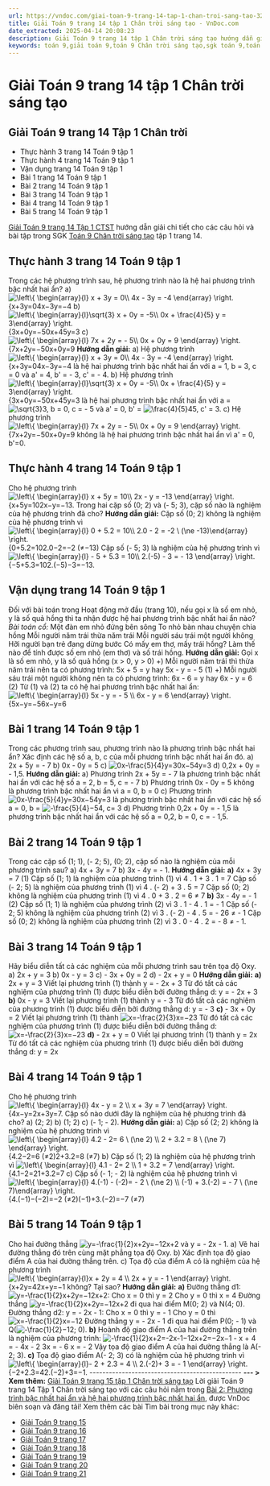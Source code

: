 ```yaml
---
url: https://vndoc.com/giai-toan-9-trang-14-tap-1-chan-troi-sang-tao-320730
title: Giải Toán 9 trang 14 tập 1 Chân trời sáng tạo - VnDoc.com
date_extracted: 2025-04-14 20:08:23
description: Giải Toán 9 trang 14 tập 1 Chân trời sáng tạo hướng dẫn giải chi tiết các câu hỏi và bài tập trong SGK Toán 9 Chân trời sáng tạo tập 1.
keywords: toán 9,giải toán 9,toán 9 Chân trời sáng tạo,sgk toán 9,toán lớp 9,toán lớp 9 Chân trời sáng tạo,sgk toán 9 Chân trời sáng tạo,toán 9 ctst,giải sgk toán 9 Chân trời sáng tạo,toán 9 Chân trời sáng tạo tập 1,giải bài tập toán 9 Chân trời sáng tạo,giải toán 9 trang 14,toán 9 chân trời sáng tạo tập 1 trang 14,toán 9 chân trời sáng tạo trang 14,toán 9 trang 14 chân trời sáng tạo,toán lớp 9 chân trời sáng tạo trang 14,giải toán 9 chân trời sáng tạo trang 14
---
```


# Giải Toán 9 trang 14 tập 1 Chân trời sáng tạo
## **Giải Toán 9 trang 14 Tập 1 Chân trời**
  * Thực hành 3 trang 14 Toán 9 tập 1
  * Thực hành 4 trang 14 Toán 9 tập 1
  * Vận dụng trang 14 Toán 9 tập 1
  * Bài 1 trang 14 Toán 9 tập 1
  * Bài 2 trang 14 Toán 9 tập 1
  * Bài 3 trang 14 Toán 9 tập 1
  * Bài 4 trang 14 Toán 9 tập 1
  * Bài 5 trang 14 Toán 9 tập 1

[Giải Toán 9 trang 14 Tập 1 CTST](<https://vndoc.com/giai-toan-9-trang-14-tap-1-chan-troi-sang-tao-320730>) hướng dẫn giải chi tiết cho các câu hỏi và bài tập trong SGK [Toán 9 Chân trời sáng tạo](<https://vndoc.com/toan-9-chan-troi-sang-tao>) tập 1 trang 14.
## **Thực hành 3 trang 14 Toán 9** tập 1
Trong các hệ phương trình sau, hệ phương trình nào là hệ hai phương trình bậc nhất hai ẩn?
a\) ![\\left\\{ \\begin{array}{l} x + 3y = 0\\\\ 4x - 3y = -4 \\end{array} \\right.](https://i.vdoc.vn/data/image/blank.png)\{x+3y=04x−3y=−4
b\) ![\\left\\{ \\begin{array}{l}\\sqrt{3}  x + 0y = -5\\\\ 0x + \\frac{4}{5}  y = 3\\end{array} \\right.](https://i.vdoc.vn/data/image/blank.png)\{3x+0y=−50x+45y=3
c\) ![\\left\\{ \\begin{array}{l} 7x + 2y = - 5\\\\ 0x + 0y = 9 \\end{array} \\right.](https://i.vdoc.vn/data/image/blank.png)\{7x+2y=−50x+0y=9
**Hướng dẫn giải:**
a\) Hệ phương trình ![\\left\\{ \\begin{array}{l} x + 3y = 0\\\\ 4x - 3y = -4 \\end{array} \\right.](https://i.vdoc.vn/data/image/blank.png)\{x+3y=04x−3y=−4 là hệ hai phương trình bậc nhất hai ẩn với a = 1, b = 3, c = 0 và a' = 4, b' = - 3, c' = - 4.
b\) Hệ phương trình ![\\left\\{ \\begin{array}{l}\\sqrt{3}  x + 0y = -5\\\\ 0x + \\frac{4}{5}  y = 3\\end{array} \\right.](https://i.vdoc.vn/data/image/blank.png)\{3x+0y=−50x+45y=3 là hệ hai phương trình bậc nhất hai ẩn với a = ![\\sqrt{3}](https://i.vdoc.vn/data/image/blank.png)3, b = 0, c = - 5 và a' = 0, b' = ![\\frac{4}{5}](https://i.vdoc.vn/data/image/blank.png)45, c' = 3.
c\) Hệ phương trình ![\\left\\{ \\begin{array}{l} 7x + 2y = - 5\\\\ 0x + 0y = 9 \\end{array} \\right.](https://i.vdoc.vn/data/image/blank.png)\{7x+2y=−50x+0y=9 không là hệ hai phương trình bậc nhất hai ẩn vì a' = 0, b'=0.
## **Thực hành 4 trang 14 Toán 9** tập 1
Cho hệ phương trình ![\\left\\{ \\begin{array}{l} x + 5y = 10\\\\ 2x -  y = -13 \\end{array} \\right.](https://i.vdoc.vn/data/image/blank.png)\{x+5y=102x−y=−13.
Trong hai cặp số \(0; 2\) và \(- 5; 3\), cặp số nào là nghiệm của hệ phương trình đã cho?
**Hướng dẫn giải:**
Cặp số \(0; 2\) không là nghiệm của hệ phương trình vì ![\\left\\{ \\begin{array}{l} 0 + 5.2 = 10\\\\ 2.0 -  2 = -2 \\ \(\\ne -13\)\\end{array} \\right.](https://i.vdoc.vn/data/image/blank.png)\{0+5.2=102.0−2=−2 \(≠−13\)
Cặp số \(- 5; 3\) là nghiệm của hệ phương trình vì ![\\left\\{ \\begin{array}{l} - 5 + 5.3 = 10\\\\ 2.\(-5\) -  3 = - 13 \\end{array} \\right.](https://i.vdoc.vn/data/image/blank.png)\{−5+5.3=102.\(−5\)−3=−13.
## **Vận dụng trang 14 Toán 9** tập 1
Đối với bài toán trong Hoạt động mở đầu \(trang 10\), nếu gọi x là số em nhỏ, y là số quả hồng thì ta nhận được hệ hai phương trình bậc nhất hai ẩn nào?
_Bài toán cổ:_
Một đàn em nhỏ đứng bên sông
To nhỏ bàn nhau chuyện chia hồng
Mỗi người năm trái thừa năm trái
Mỗi người sáu trái một người không
Hỡi người bạn trẻ đang dừng bước
Có mấy em thơ, mấy trái hồng?
Làm thế nào để tính được số em nhỏ \(em thơ\) và số trái hồng.
**Hướng dẫn giải:**
Gọi x là số em nhỏ, y là số quả hồng \(x > 0, y > 0\)
+\) Mỗi người năm trái thì thừa năm trái nên ta có phương trình:
5x + 5 = y hay 5x - y = - 5 \(1\)
+\) Mỗi người sáu trái một người không nên ta có phương trình:
6x - 6 = y hay 6x - y = 6 \(2\)
Từ \(1\) và \(2\) ta có hệ hai phương trình bậc nhất hai ẩn:
![\\left\\{ \\begin{array}{l} 5x - y = - 5 \\\\ 6x - y = 6 \\end{array} \\right.](https://i.vdoc.vn/data/image/blank.png)\{5x−y=−56x−y=6
## **Bài 1 trang 14 Toán 9** tập 1
Trong các phương trình sau, phương trình nào là phương trình bậc nhất hai ẩn? Xác định các hệ số a, b, c của mỗi phương trình bậc nhất hai ẩn đó.
a\) 2x + 5y = - 7
b\) 0x - 0y = 5
c\) ![0x-\\frac{5}{4}y=3](https://i.vdoc.vn/data/image/blank.png)0x−54y=3
d\) 0,2x + 0y = - 1,5.
**Hướng dẫn giải:**
a\) Phương trình 2x + 5y = - 7 là phương trình bậc nhất hai ẩn với các hệ số a = 2, b = 5, c = - 7
b\) Phương trình 0x - 0y = 5 không là phương trình bậc nhất hai ẩn vì a = 0, b = 0
c\) Phương trình ![0x-\\frac{5}{4}y=3](https://i.vdoc.vn/data/image/blank.png)0x−54y=3 là phương trình bậc nhất hai ẩn với các hệ số a = 0, b = ![-\\frac{5}{4}](https://i.vdoc.vn/data/image/blank.png)−54, c= 3
d\) Phương trình 0,2x + 0y = - 1,5 là phương trình bậc nhất hai ẩn với các hệ số a = 0,2, b = 0, c = - 1,5.
## **Bài 2 trang 14 Toán 9** tập 1
Trong các cặp số \(1; 1\), \(- 2; 5\), \(0; 2\), cặp số nào là nghiệm của mỗi phương trình sau?
a\) 4x + 3y = 7
b\) 3x - 4y = - 1.
**Hướng dẫn giải:**
**a\)** 4x + 3y = 7 \(1\)
Cặp số \(1; 1\) là nghiệm của phương trình \(1\) vì 4 . 1 + 3 . 1 = 7
Cặp số \(- 2; 5\) là nghiệm của phương trình \(1\) vì 4 . \(- 2\) + 3 . 5 = 7
Cặp số \(0; 2\) không là nghiệm của phương trình \(1\) vì 4 . 0 + 3 . 2 = 6 ≠ 7
**b\)** 3x - 4y = - 1 \(2\)
Cặp số \(1; 1\) là nghiệm của phương trình \(2\) vì 3 . 1 - 4 . 1 = - 1
Cặp số \(- 2; 5\) không là nghiệm của phương trình \(2\) vì 3 . \(- 2\) - 4 . 5 = - 26 ≠ - 1
Cặp số \(0; 2\) không là nghiệm của phương trình \(2\) vì 3 . 0 - 4 . 2 = - 8 ≠ - 1.
## **Bài 3 trang 14 Toán 9** tập 1
Hãy biểu diễn tất cả các nghiệm của mỗi phương trình sau trên tọa độ Oxy.
a\) 2x + y = 3
b\) 0x - y = 3
c\) - 3x + 0y = 2
d\) - 2x + y = 0
**Hướng dẫn giải:**
**a\)** 2x + y = 3
Viết lại phương trình \(1\) thành y = - 2x + 3
Từ đó tất cả các nghiệm của phương trình \(1\) được biểu diễn bởi đường thẳng d: y = - 2x + 3
**b\)** 0x - y = 3
Viết lại phương trình \(1\) thành y = - 3
Từ đó tất cả các nghiệm của phương trình \(1\) được biểu diễn bởi đường thẳng d: y = - 3
**c\)** \- 3x + 0y = 2
Viết lại phương trình \(1\) thành ![x=-\\frac{2}{3}](https://i.vdoc.vn/data/image/blank.png)x=−23
Từ đó tất cả các nghiệm của phương trình \(1\) được biểu diễn bởi đường thẳng d: ![x=-\\frac{2}{3}](https://i.vdoc.vn/data/image/blank.png)x=−23
**d\)** \- 2x + y = 0
Viết lại phương trình \(1\) thành y = 2x
Từ đó tất cả các nghiệm của phương trình \(1\) được biểu diễn bởi đường thẳng d: y = 2x
## **Bài 4 trang 14 Toán 9** tập 1
Cho hệ phương trình ![\\left\\{ \\begin{array}{l} 4x - y = 2 \\\\ x + 3y = 7 \\end{array} \\right.](https://i.vdoc.vn/data/image/blank.png)\{4x−y=2x+3y=7.
Cặp số nào dưới đây là nghiệm của hệ phương trình đã cho?
a\) \(2; 2\)
b\) \(1; 2\)
c\) \(- 1; - 2\).
**Hướng dẫn giải:**
a\) Cặp số \(2; 2\) không là nghiệm của hệ phương trình vì ![\\left\\{ \\begin{array}{l} 4.2 - 2= 6 \\ \(\\ne 2\) \\\\ 2 + 3.2 = 8 \\ \(\\ne 7\) \\end{array} \\right.](https://i.vdoc.vn/data/image/blank.png)\{4.2−2=6 \(≠2\)2+3.2=8 \(≠7\)
b\) Cặp số \(1; 2\) là nghiệm của hệ phương trình vì ![\\left\\{ \\begin{array}{l} 4.1 - 2= 2 \\\\ 1 + 3.2 = 7 \\end{array} \\right.](https://i.vdoc.vn/data/image/blank.png)\{4.1−2=21+3.2=7
c\) Cặp số \(- 1; - 2\) là nghiệm của hệ phương trình vì ![\\left\\{ \\begin{array}{l} 4.\(-1\) - \(-2\)= - 2 \\ \(\\ne 2\) \\\\ \(-1\) + 3.\(-2\) = - 7  \\ \(\\ne 7\)\\end{array} \\right.](https://i.vdoc.vn/data/image/blank.png)\{4.\(−1\)−\(−2\)=−2 \(≠2\)\(−1\)+3.\(−2\)=−7 \(≠7\)
## **Bài 5 trang 14 Toán 9** tập 1
Cho hai đường thẳng ![y=-\\frac{1}{2}x+2](https://i.vdoc.vn/data/image/blank.png)y=−12x+2 và y = - 2x - 1.
a\) Vẽ hai đường thẳng đó trên cùng mặt phẳng tọa độ Oxy.
b\) Xác định tọa độ giao điểm A của hai đường thẳng trên.
c\) Tọa độ của điểm A có là nghiệm của hệ phương trình ![\\left\\{ \\begin{array}{l}x + 2y = 4 \\\\ 2x + y = - 1 \\end{array} \\right.](https://i.vdoc.vn/data/image/blank.png)\{x+2y=42x+y=−1 không? Tại sao?
**Hướng dẫn giải:**
**a\)** Đường thẳng d1: ![y=-\\frac{1}{2}x+2](https://i.vdoc.vn/data/image/blank.png)y=−12x+2:
Cho x = 0 thì y = 2
Cho y = 0 thì x = 4
Đường thẳng ![y=-\\frac{1}{2}x+2](https://i.vdoc.vn/data/image/blank.png)y=−12x+2 đi qua hai điểm M\(0; 2\) và N\(4; 0\).
Đường thẳng d2: y = - 2x - 1:
Cho x = 0 thì y = - 1
Cho y = 0 thì ![x=-\\frac{1}{2}](https://i.vdoc.vn/data/image/blank.png)x=−12
Đường thẳng y = - 2x - 1 đi qua hai điểm P\(0; - 1\) và Q\(![-\\frac{1}{2}](https://i.vdoc.vn/data/image/blank.png)−12; 0\).
**b\)** Hoành độ giao điểm A của hai đường thẳng trên là nghiệm của phương trình:
![-\\frac{1}{2}x+2=-2x-1](https://i.vdoc.vn/data/image/blank.png)−12x+2=−2x−1
\- x + 4 = - 4x - 2
3x = - 6
x = - 2
Vậy tọa độ giao điểm A của hai đường thẳng là A\(- 2; 3\).
**c\)** Tọa độ giao điểm A\(- 2; 3\) có là nghiệm của hệ phương trình vì ![\\left\\{ \\begin{array}{l}- 2 + 2.3 = 4 \\\\ 2.\(-2\)+ 3 = - 1 \\end{array} \\right.](https://i.vdoc.vn/data/image/blank.png)\{−2+2.3=42.\(−2\)+3=−1.
\-----------------------------------------------
**\--- > Xem thêm:** [Giải Toán 9 trang 15 tập 1 Chân trời sáng tạo](<https://vndoc.com/giai-toan-9-trang-15-tap-1-chan-troi-sang-tao-321804>)
Lời giải Toán 9 trang 14 Tập 1 Chân trời sáng tạo với các câu hỏi nằm trong [Bài 2: Phương trình bậc nhất hai ẩn và hệ hai phương trình bậc nhất hai ẩn](<https://vndoc.com/toan-9-chan-troi-sang-tao-bai-2-phuong-trinh-bac-nhat-hai-an-va-he-hai-phuong-trinh-bac-nhat-hai-an-319595>), được VnDoc biên soạn và đăng tải\!
Xem thêm các bài Tìm bài trong mục này khác:
  * [Giải Toán 9 trang 15](</giai-toan-9-trang-15-tap-1-chan-troi-sang-tao-321804>)
  * [Giải Toán 9 trang 16](</giai-toan-9-trang-16-tap-1-chan-troi-sang-tao-321805>)
  * [Giải Toán 9 trang 17](</giai-toan-9-trang-17-tap-1-chan-troi-sang-tao-321807>)
  * [Giải Toán 9 trang 18](</giai-toan-9-trang-18-tap-1-chan-troi-sang-tao-321808>)
  * [Giải Toán 9 trang 19](</giai-toan-9-trang-19-tap-1-chan-troi-sang-tao-321899>)
  * [Giải Toán 9 trang 20](</giai-toan-9-trang-20-tap-1-chan-troi-sang-tao-321900>)
  * [Giải Toán 9 trang 21](</giai-toan-9-trang-21-tap-1-chan-troi-sang-tao-321907>)

